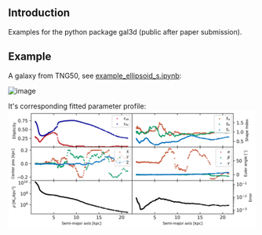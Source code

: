 ## Introduction
Examples for the python package gal3d (public after paper submission).

## Example
A galaxy from TNG50, see [example_ellipsoid_s.ipynb](example_ellipsoid_s.ipynb):

![image](./figure/TNG50-516760-residual.png)

It's corresponding fitted parameter profile:
![image](./figure/TNG50-516760-profile.png)